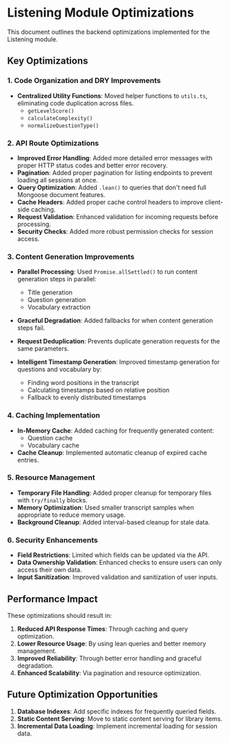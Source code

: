 # Listening Module Optimizations

This document outlines the backend optimizations implemented for the Listening module.

## Key Optimizations

### 1. Code Organization and DRY Improvements

- **Centralized Utility Functions**: Moved helper functions to `utils.ts`, eliminating code duplication across files.
  - `getLevelScore()`
  - `calculateComplexity()`
  - `normalizeQuestionType()`

### 2. API Route Optimizations

- **Improved Error Handling**: Added more detailed error messages with proper HTTP status codes and better error recovery.
- **Pagination**: Added proper pagination for listing endpoints to prevent loading all sessions at once.
- **Query Optimization**: Added `.lean()` to queries that don't need full Mongoose document features.
- **Cache Headers**: Added proper cache control headers to improve client-side caching.
- **Request Validation**: Enhanced validation for incoming requests before processing.
- **Security Checks**: Added more robust permission checks for session access.

### 3. Content Generation Improvements

- **Parallel Processing**: Used `Promise.allSettled()` to run content generation steps in parallel:

  - Title generation
  - Question generation
  - Vocabulary extraction

- **Graceful Degradation**: Added fallbacks for when content generation steps fail.
- **Request Deduplication**: Prevents duplicate generation requests for the same parameters.
- **Intelligent Timestamp Generation**: Improved timestamp generation for questions and vocabulary by:
  - Finding word positions in the transcript
  - Calculating timestamps based on relative position
  - Fallback to evenly distributed timestamps

### 4. Caching Implementation

- **In-Memory Cache**: Added caching for frequently generated content:
  - Question cache
  - Vocabulary cache
- **Cache Cleanup**: Implemented automatic cleanup of expired cache entries.

### 5. Resource Management

- **Temporary File Handling**: Added proper cleanup for temporary files with `try/finally` blocks.
- **Memory Optimization**: Used smaller transcript samples when appropriate to reduce memory usage.
- **Background Cleanup**: Added interval-based cleanup for stale data.

### 6. Security Enhancements

- **Field Restrictions**: Limited which fields can be updated via the API.
- **Data Ownership Validation**: Enhanced checks to ensure users can only access their own data.
- **Input Sanitization**: Improved validation and sanitization of user inputs.

## Performance Impact

These optimizations should result in:

1. **Reduced API Response Times**: Through caching and query optimization.
2. **Lower Resource Usage**: By using lean queries and better memory management.
3. **Improved Reliability**: Through better error handling and graceful degradation.
4. **Enhanced Scalability**: Via pagination and resource optimization.

## Future Optimization Opportunities

1. **Database Indexes**: Add specific indexes for frequently queried fields.
2. **Static Content Serving**: Move to static content serving for library items.
3. **Incremental Data Loading**: Implement incremental loading for session data.
